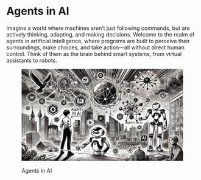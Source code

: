 # Agents in AI

Imagine a world where machines aren’t just following commands, but are actively thinking, adapting, and making decisions. Welcome to the realm of agents in artificial intelligence, where programs are built to perceive their surroundings, make choices, and take action—all without direct human control. Think of them as the brain behind smart systems, from virtual assistants to robots.

<div align="left">

<figure><img src="../../.gitbook/assets/image (6).png" alt="" width="563"><figcaption><p>Agents in AI</p></figcaption></figure>

</div>
